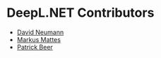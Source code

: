 # DeepL.NET Contributors

* [David Neumann](https://github.com/lecode-official)
* [Markus Mattes](https://github.com/mmattes)
* [Patrick Beer](https://github.com/vandebeer)
